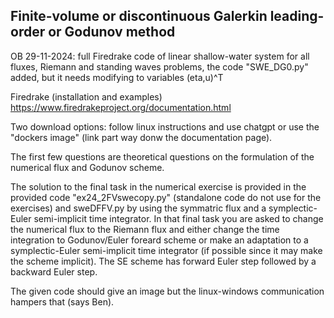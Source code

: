 ## Finite-volume or discontinuous Galerkin leading-order or Godunov method

OB 29-11-2024: full Firedrake code of linear shallow-water system for all fluxes, Riemann and standing waves problems, the code "SWE_DG0.py" added, but it needs modifying to variables (eta,u)^T

Firedrake (installation and examples)
https://www.firedrakeproject.org/documentation.html

Two download options: follow linux instructions and use chatgpt or use the "dockers image" (link part way donw the documentation page).

The first few questions are theoretical questions on the formulation of the numerical flux and Godunov scheme.

The solution to the final task in the numerical exercise is provided in the provided code "ex24_2FVswecopy.py" (standalone code do not use for the exercises) and sweDFFV.py by using the symmatric flux and a symplectic-Euler semi-implicit time integrator. In that final task you are asked to change the numerical flux to the Riemann flux and either change the time integration to Godunov/Euler foreard scheme or make an adaptation to a symplectic-Euler semi-implicit time integrator (if possible since it may make the scheme implicit). The SE scheme has forward Euler step followed by a backward Euler step.

The given code should give an image but the linux-windows communication hampers that (says Ben).
